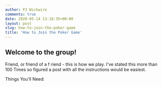 ```yaml
---
author: PJ Wickwire
comments: true
date: 2020-05-14 13:18:35+00:00
layout: post
slug: how-to-join-the-poker-game
title: 'How to Join the Poker Game'
---
```


## Welcome to the group!

Friend, or friend of a f riend - this is how we play. I've stated this more than 100 Times so figured a post with all the instructions would be easiest. 

Things You'll Need:

 